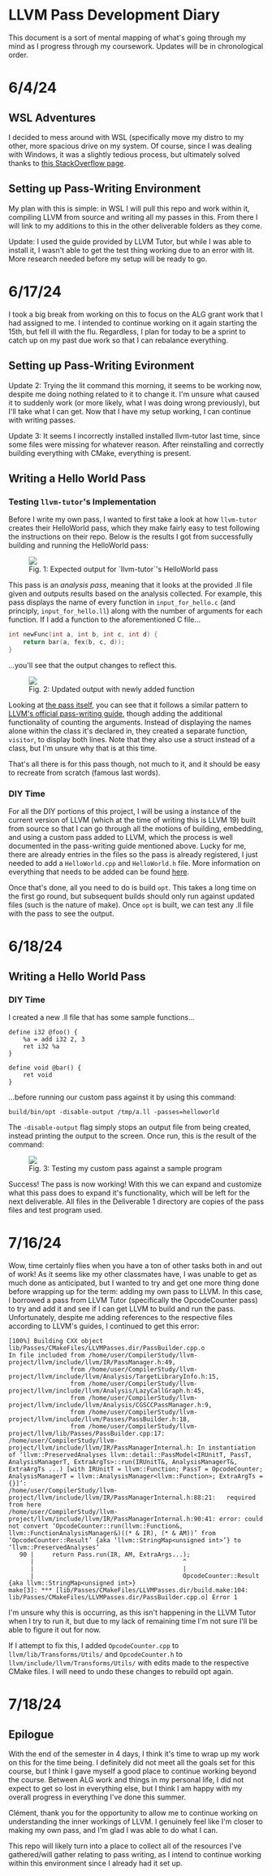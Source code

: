# LLVM Pass Development Diary
This document is a sort of mental mapping of what's going through my mind as I progress through my coursework. Updates will be in chronological order.

# 6/4/24

## WSL Adventures
I decided to mess around with WSL (specifically move my distro to my other, more spacious drive on my system. Of course, since I was dealing with Windows, it was a slightly tedious process, but ultimately solved thanks to [this StackOverflow page](https://superuser.com/a/1818070).

## Setting up Pass-Writing Environment
My plan with this is simple: in WSL I will pull this repo and work within it, compiling LLVM from source and writing all my passes in this. From there I will link to my additions to this in the other deliverable folders as they come.

Update: I used the guide provided by LLVM Tutor, but while I was able to install it, I wasn't able to get the test thing working due to an error with lit. More research needed before my setup will be ready to go.

# 6/17/24
I took a big break from working on this to focus on the ALG grant work that I had assigned to me. I intended to continue working on it again starting the 15th, but fell ill with the flu. Regardless, I plan for today to be a sprint to catch up on my past due work so that I can rebalance everything.

## Setting up Pass-Writing Evironment
Update 2: Trying the lit command this morning, it seems to be working now, despite me doing nothing related to it to change it. I'm unsure what caused it to suddenly work (or more likely, what I was doing wrong previously), but I'll take what I can get. Now that I have my setup working, I can continue with writing passes.

Update 3: It seems I incorrectly installed installed llvm-tutor last time, since some files were missing for whatever reason. After reinstalling and correctly building everything with CMake, everything is present.

## Writing a Hello World Pass

### Testing `llvm-tutor`'s Implementation
Before I write my own pass, I wanted to first take a look at how `llvm-tutor` creates their HelloWorld pass, which they make fairly easy to test following the instructions on their repo. Below is the results I got from successfully building and running the HelloWorld pass:

<figure>
	<img src="img/HelloWorldOutput.png">
	<figcaption>
		Fig. 1: Expected output for `llvm-tutor`'s HelloWorld pass
	</figcaption>
</figure>

This pass is an *analysis pass*, meaning that it looks at the provided .ll file given and outputs results based on the analysis collected. For example, this pass displays the name of every function in `input_for_hello.c` (and principly, `input_for_hello.ll`) along with the number of arguments for each function. If I add a function to the aforementioned C file...

```C
int newFunc(int a, int b, int c, int d) {
	return bar(a, fex(b, c, d));
}
```

...you'll see that the output changes to reflect this.

<figure>
	<img src="img/AddedFunction.png">
	<figcaption>
		Fig. 2: Updated output with newly added function
	</figcaption>
</figure>

Looking at [the pass itself](https://github.com/banach-space/llvm-tutor/blob/main/HelloWorld/HelloWorld.cpp), you can see that it follows a similar pattern to [LLVM's official pass-writing guide](https://llvm.org/docs/WritingAnLLVMNewPMPass.html), though adding the additional functionality of counting the arguments. Instead of displaying the names alone within the class it's declared in, they created a separate function, `visitor`, to display both lines. Note that they also use a struct instead of a class, but I'm unsure why that is at this time.

That's all there is for this pass though, not much to it, and it should be easy to recreate from scratch (famous last words).

### DIY Time
For all the DIY portions of this project, I will be using a instance of the current version of LLVM (which at the time of writing this is LLVM 19) built from source so that I can go through all the motions of building, embedding, and using a custom pass added to LLVM, which the process is well documented in the pass-writing guide mentioned above. Lucky for me, there are already entries in the files so the pass is already registered, I just needed to add a `HelloWorld.cpp` and `HelloWorld.h` file. More information on everything that needs to be added can be found [here](https://llvm.org/docs/WritingAnLLVMNewPMPass.html#basic-code-required).

Once that's done, all you need to do is build `opt`. This takes a long time on the first go round, but subsequent builds should only run against updated files (such is the nature of make). Once `opt` is built, we can test any .ll file with the pass to see the output.

# 6/18/24

## Writing a Hello World Pass

### DIY Time

I created a new .ll file that has some sample functions...

```
define i32 @foo() {
	%a = add i32 2, 3
	ret i32 %a
}

define void @bar() {
	ret void
}
```

...before running our custom pass against it by using this command:

```
build/bin/opt -disable-output /tmp/a.ll -passes=helloworld
```

The `-disable-output` flag simply stops an output file from being created, instead printing the output to the screen. Once run, this is the result of the command:

<figure>
	<img src="img/optTest.png">
	<figcaption>
		Fig. 3: Testing my custom pass against a sample program
	</figcaption>
</figure>

Success! The pass is now working! With this we can expand and customize what this pass does to expand it's functionality, which will be left for the next deliverable. All files in the Deliverable 1 directory are copies of the pass files and test program used.

# 7/16/24

Wow, time certainly flies when you have a ton of other tasks both in and out of work! As it seems like my other classmates have, I was unable to get as much done as anticipated, but I wanted to try and get one more thing done before wrapping up for the term: adding my own pass to LLVM. In this case, I borrowed a pass from LLVM Tutor (specifically the OpcodeCounter pass) to try and add it and see if I can get LLVM to build and run the pass. Unfortunately, despite me adding references to the respective files according to LLVM's guides, I continued to get this error:

```{bash}
[100%] Building CXX object lib/Passes/CMakeFiles/LLVMPasses.dir/PassBuilder.cpp.o
In file included from /home/user/CompilerStudy/llvm-project/llvm/include/llvm/IR/PassManager.h:49,
                 from /home/user/CompilerStudy/llvm-project/llvm/include/llvm/Analysis/TargetLibraryInfo.h:15,
                 from /home/user/CompilerStudy/llvm-project/llvm/include/llvm/Analysis/LazyCallGraph.h:45,
                 from /home/user/CompilerStudy/llvm-project/llvm/include/llvm/Analysis/CGSCCPassManager.h:9,
                 from /home/user/CompilerStudy/llvm-project/llvm/include/llvm/Passes/PassBuilder.h:18,
                 from /home/user/CompilerStudy/llvm-project/llvm/lib/Passes/PassBuilder.cpp:17:
/home/user/CompilerStudy/llvm-project/llvm/include/llvm/IR/PassManagerInternal.h: In instantiation of ‘llvm::PreservedAnalyses llvm::detail::PassModel<IRUnitT, PassT, AnalysisManagerT, ExtraArgTs>::run(IRUnitT&, AnalysisManagerT&, ExtraArgTs ...) [with IRUnitT = llvm::Function; PassT = OpcodeCounter; AnalysisManagerT = llvm::AnalysisManager<llvm::Function>; ExtraArgTs = {}]’:
/home/user/CompilerStudy/llvm-project/llvm/include/llvm/IR/PassManagerInternal.h:88:21:   required from here
/home/user/CompilerStudy/llvm-project/llvm/include/llvm/IR/PassManagerInternal.h:90:41: error: could not convert ‘OpcodeCounter::run(llvm::Function&, llvm::FunctionAnalysisManager&)((* & IR), (* & AM))’ from ‘OpcodeCounter::Result’ {aka ‘llvm::StringMap<unsigned int>’} to ‘llvm::PreservedAnalyses’
   90 |     return Pass.run(IR, AM, ExtraArgs...);
      |                                         ^
      |                                         |
      |                                         OpcodeCounter::Result {aka llvm::StringMap<unsigned int>}
make[3]: *** [lib/Passes/CMakeFiles/LLVMPasses.dir/build.make:104: lib/Passes/CMakeFiles/LLVMPasses.dir/PassBuilder.cpp.o] Error 1
```

I'm unsure why this is occurring, as this isn't happening in the LLVM Tutor when I try to run it, but due to my lack of remaining time I'm not sure I'll be able to figure it out for now. 

If I attempt to fix this, I added `OpcodeCounter.cpp` to `llvm/lib/Transforms/Utils/` and `OpcodeCounter.h` to `llvm/include/llvm/Transforms/Utils/` with edits made to the respective CMake files. I will need to undo these changes to rebuild opt again.

# 7/18/24

## Epilogue

With the end of the semester in 4 days, I think it's time to wrap up my work on this for the time being. I definitely did not meet all the goals set for this course, but I think I gave myself a good place to continue working beyond the course. Between ALG work and things in my personal life, I did not expect to get so lost in everything else, but I think I am happy with my overall progress in everything I've done this summer.

Clément, thank you for the opportunity to allow me to continue working on understanding the inner workings of LLVM. I genuinely feel like I'm closer to making my own pass, and I'm glad I was able to do what I can.

This repo will likely turn into a place to collect all of the resources I've gathered/will gather relating to pass writing, as I intend to continue working within this environment since I already had it set up. 